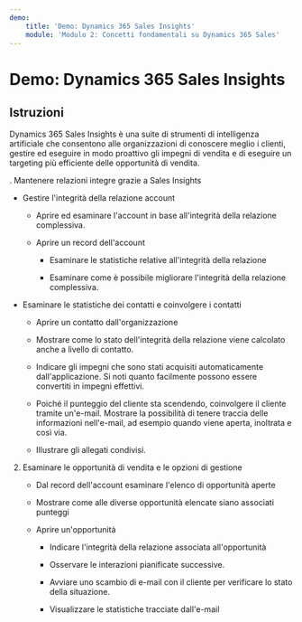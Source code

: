 ```yaml
---
demo:
    title: 'Demo: Dynamics 365 Sales Insights'
    module: 'Modulo 2: Concetti fondamentali su Dynamics 365 Sales'
---
```


# Demo: Dynamics 365 Sales Insights

## Istruzioni

Dynamics 365 Sales Insights è una suite di strumenti di intelligenza artificiale che consentono alle organizzazioni di conoscere meglio i clienti, gestire ed eseguire in modo proattivo gli impegni di vendita e di eseguire un targeting più efficiente delle opportunità di vendita. 

. Mantenere relazioni integre grazie a Sales Insights

- Gestire l'integrità della relazione account

	- Aprire ed esaminare l'account in base all'integrità della relazione complessiva.

	- Aprire un record dell'account

		- Esaminare le statistiche relative all'integrità della relazione

		- Esaminare come è possibile migliorare l'integrità della relazione complessiva. 

- Esaminare le statistiche dei contatti e coinvolgere i contatti

	- Aprire un contatto dall'organizzazione

	- Mostrare come lo stato dell'integrità della relazione viene calcolato anche a livello di contatto.

	- Indicare gli impegni che sono stati acquisiti automaticamente dall'applicazione. Si noti quanto facilmente possono essere convertiti in impegni effettivi. 

	- Poiché il punteggio del cliente sta scendendo, coinvolgere il cliente tramite un'e-mail. Mostrare la possibilità di tenere traccia delle informazioni nell'e-mail, ad esempio quando viene aperta, inoltrata e così via. 

	- Illustrare gli allegati condivisi. 

 

2. Esaminare le opportunità di vendita e le opzioni di gestione

	- Dal record dell'account esaminare l'elenco di opportunità aperte

	- Mostrare come alle diverse opportunità elencate siano associati punteggi

	- Aprire un'opportunità

		- Indicare l'integrità della relazione associata all'opportunità

		- Osservare le interazioni pianificate successive. 

		- Avviare uno scambio di e-mail con il cliente per verificare lo stato della situazione. 

		- Visualizzare le statistiche tracciate dall'e-mail 

